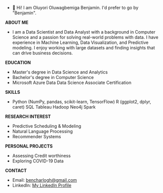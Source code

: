 - 👋 Hi! I am Oluyori Oluwagbemiga Benjamin. I'd prefer to go by "Benjamin".

**ABOUT ME**
- I am a Data Scientist and Data Analyst with a background in Computer Science and a passion for solving real-world problems with data. 
  I have experience in Machine Learning, Data Visualization, and Predictive modeling. 
  I enjoy working with large datasets and finding insights that can drive business decisions.
  
**EDUCATION**
- Master's degree in Data Science and Analytics
- Bachelor's degree in Computer Science
- Microsoft Azure Data Data Science Associate Certification
  
**SKILLS**
- Python (NumPy, pandas, scikit-learn, TensorFlow)
R (ggplot2, dplyr, caret)
SQL
Tableau
Hadoop
Neo4j
Spark

**RESEARCH INTEREST**
- Predictive Scheduling & Modeling
- Natural Language Processing
- Recommender Systems

**PERSONAL PROJECTS**
- Assessing Credit worthiness
- Exploring COVID-19 Data

**CONTACT**
- Email: bencharlogh@gmail.com
- LinkedIn: [My LinkedIn Profile](https://www.linkedin.com/in/oluyori)





